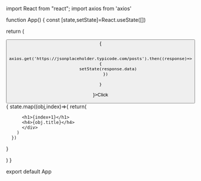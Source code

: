 

import React from "react";
import axios from 'axios'


function App() {
      const [state,setState]=React.useState([])
    
  return (
   <div className="App">
   <button onClick={
    ()=>{
      
        axios.get('https://jsonplaceholder.typicode.com/posts').then((response)=>{
          setState(response.data)
        })
       
    }
   }>Click</button>
   {
      state.map((obj,index)=>{
        return(
          <div>

          <h1>{index+1}</h1>
          <h4>{obj.title}</h4>
          </div>
        )
      })
   }
   </div>
  )
}

export default App